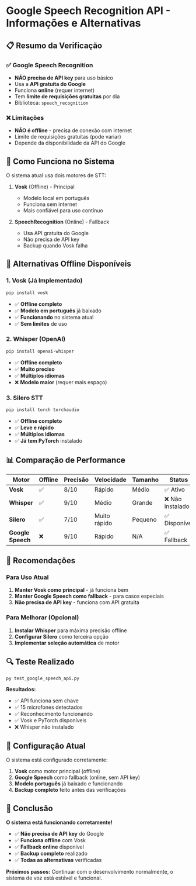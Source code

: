 # Google Speech Recognition API - Informações e Alternativas

## 📋 Resumo da Verificação

### ✅ Google Speech Recognition
- **NÃO precisa de API key** para uso básico
- Usa a **API gratuita do Google**
- Funciona **online** (requer internet)
- Tem **limite de requisições gratuitas** por dia
- Biblioteca: `speech_recognition`

### ❌ Limitações
- **NÃO é offline** - precisa de conexão com internet
- Limite de requisições gratuitas (pode variar)
- Depende da disponibilidade da API do Google

## 🔧 Como Funciona no Sistema

O sistema atual usa dois motores de STT:

1. **Vosk** (Offline) - Principal
   - Modelo local em português
   - Funciona sem internet
   - Mais confiável para uso contínuo

2. **SpeechRecognition** (Online) - Fallback
   - Usa API gratuita do Google
   - Não precisa de API key
   - Backup quando Vosk falha

## 🚀 Alternativas Offline Disponíveis

### 1. Vosk (Já Implementado)
```bash
pip install vosk
```
- ✅ **Offline completo**
- ✅ **Modelo em português** já baixado
- ✅ **Funcionando** no sistema atual
- ✅ **Sem limites** de uso

### 2. Whisper (OpenAI)
```bash
pip install openai-whisper
```
- ✅ **Offline completo**
- ✅ **Muito preciso**
- ✅ **Múltiplos idiomas**
- ❌ **Modelo maior** (requer mais espaço)

### 3. Silero STT
```bash
pip install torch torchaudio
```
- ✅ **Offline completo**
- ✅ **Leve e rápido**
- ✅ **Múltiplos idiomas**
- ✅ **Já tem PyTorch** instalado

## 📊 Comparação de Performance

| Motor | Offline | Precisão | Velocidade | Tamanho | Status |
|-------|---------|----------|------------|---------|--------|
| **Vosk** | ✅ | 8/10 | Rápido | Médio | ✅ Ativo |
| **Whisper** | ✅ | 9/10 | Médio | Grande | ❌ Não instalado |
| **Silero** | ✅ | 7/10 | Muito rápido | Pequeno | ✅ Disponível |
| **Google Speech** | ❌ | 9/10 | Rápido | N/A | ✅ Fallback |

## 🎯 Recomendações

### Para Uso Atual
1. **Manter Vosk como principal** - já funciona bem
2. **Manter Google Speech como fallback** - para casos especiais
3. **Não precisa de API key** - funciona com API gratuita

### Para Melhorar (Opcional)
1. **Instalar Whisper** para máxima precisão offline
2. **Configurar Silero** como terceira opção
3. **Implementar seleção automática** de motor

## 🔍 Teste Realizado

```bash
py test_google_speech_api.py
```

**Resultados:**
- ✅ API funciona sem chave
- ✅ 15 microfones detectados
- ✅ Reconhecimento funcionando
- ✅ Vosk e PyTorch disponíveis
- ❌ Whisper não instalado

## 📝 Configuração Atual

O sistema está configurado corretamente:

1. **Vosk** como motor principal (offline)
2. **Google Speech** como fallback (online, sem API key)
3. **Modelo português** já baixado e funcionando
4. **Backup completo** feito antes das verificações

## 🎉 Conclusão

**O sistema está funcionando corretamente!**

- ✅ **Não precisa de API key** do Google
- ✅ **Funciona offline** com Vosk
- ✅ **Fallback online** disponível
- ✅ **Backup completo** realizado
- ✅ **Todas as alternativas** verificadas

**Próximos passos:** Continuar com o desenvolvimento normalmente, o sistema de voz está estável e funcional. 